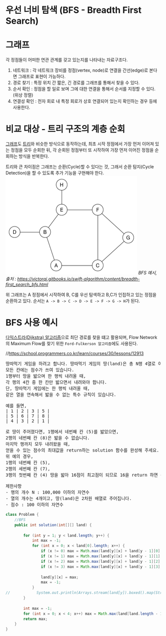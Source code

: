 # 우선 너비 탐색 (BFS - Breadth First Search)

# 그래프
각 정점들이 어떠한 연관 관계를 갖고 있는지를 나타내는 자료구조다. 
 1. 네트워크 : 각 네트워크 장비를 정점(vertex, node)로 연결을 간선(edge)로 본다면 그래프로 표현이 가능하다.
 2. 경로 찾기 : 특정 위치 간 짧은, 긴 경로를 그래프를 통해서 찾을 수 있다. 
 3. 순서 확인 : 정점을 할 일로 보며 그에 대한 연결을 통해서 순서를 지정할 수 있다. (위상 정렬)
 4. 연결성 확인 : 전자 회로 내 특정 회로가 상호 연결되어 있는지 확인하는 경우 등에 사용한다.

# 비교 대상 - 트리 구조의 계층 순회
[그래프](Graph.md)도 [트리](Tree.md)와 비슷한 방식으로 동작하는데, 최초 시작 정점에서 가장 먼저 이어져 있는 정점을 모두 순회한 뒤, 각 순회된
정점부터 또 시작하여 가장 먼저 이어진 정점을 순회하는 방식을 반복한다.

트리와 큰 차이점은 그래프는 순환(Cycle)할 수 있다는 것, 그래서 순환 탐지(Cycle Detection)을 할 수 있도록 추가 기능을 구현해야 한다.
![](img/img.gif)
<cite>BFS 예시, 출처 : https://victorqi.gitbooks.io/swift-algorithm/content/breadth-first_search_bfs.html</cite>

위 그래프는 A 정점에서 시작하여 B, C를 우선 탐색하고 B,C가 인접하고 있는 정점을 순환하고 있다.
순서는 `A -> B -> C -> D -> E -> F -> G -> H`가 된다.

# BFS 사용 예시
[다익스트라(Dijkstra) 알고리즘](Dijkstra.md)으로 최단 경로를 찾을 떄고 활용되며, Flow Network의 Maximum Flow를 찾기 위한
`Ford-Fulkerson 알고리즘`에도 사용된다.



//https://school.programmers.co.kr/learn/courses/30/lessons/12913
<pre>
땅따먹기 게임을 하려고 합니다. 땅따먹기 게임의 땅(land)은 총 N행 4열로 이루어져 있고,
모든 칸에는 점수가 쓰여 있습니다.
1행부터 땅을 밟으며 한 행씩 내려올 때,
각 행의 4칸 중 한 칸만 밟으면서 내려와야 합니다.
단, 땅따먹기 게임에는 한 행씩 내려올 때,
같은 열을 연속해서 밟을 수 없는 특수 규칙이 있습니다.

예를 들면,
| 1 | 2 | 3 | 5 |
| 5 | 6 | 7 | 8 |
| 4 | 3 | 2 | 1 |

로 땅이 주어졌다면, 1행에서 네번째 칸 (5)를 밟았으면,
2행의 네번째 칸 (8)은 밟을 수 없습니다.
마지막 행까지 모두 내려왔을 때,
얻을 수 있는 점수의 최대값을 return하는 solution 함수를 완성해 주세요.
위 예의 경우,
1행의 네번째 칸 (5),
2행의 세번째 칸 (7),
3행의 첫번째 칸 (4) 땅을 밟아 16점이 최고점이 되므로 16을 return 하면 됩니다.

제한사항
- 행의 개수 N : 100,000 이하의 자연수
- 열의 개수는 4개이고, 땅(land)은 2차원 배열로 주어집니다.
- 점수 : 100 이하의 자연수
</pre>

```java
class Problem {
    //BFS
    public int solution(int[][] land) {

        for (int y = 1; y < land.length; y++) {
            int max = -1;
            for (int x = 0; x < land[0].length; x++) {
                if (x != 0) max = Math.max(land[y][x] + land[y - 1][0], max);
                if (x != 1) max = Math.max(land[y][x] + land[y - 1][1], max);
                if (x != 2) max = Math.max(land[y][x] + land[y - 1][2], max);
                if (x != 3) max = Math.max(land[y][x] + land[y - 1][3], max);

                land[y][x] = max;
                max = -1;
            }
//            System.out.println(Arrays.stream(land[y]).boxed().map(String::valueOf).collect(Collectors.joining(", ")));;
        }

        int max = -1;
        for (int x = 0; x < 4; x++) max = Math.max(land[land.length - 1][x], max);
        return max;
    }
}
```

